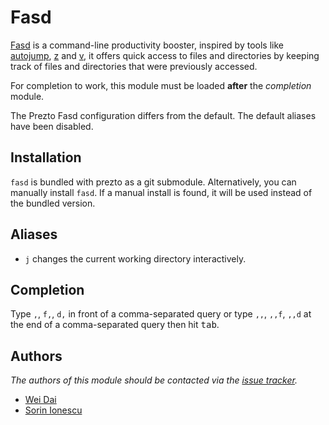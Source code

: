 Fasd
====

[Fasd][1] is a command-line productivity booster, inspired by tools like
[autojump][2], [z][3] and [v][4], it offers quick access to files and
directories by keeping track of files and directories  that were previously
accessed.

For completion to work, this module must be loaded **after** the *completion*
module.

The Prezto Fasd configuration differs from the default. The default aliases have
been disabled.

Installation
------------

`fasd` is bundled with prezto as a git submodule. Alternatively, you can manually install `fasd`.
If a manual install is found, it will be used instead of the bundled version.

Aliases
-------

  - `j` changes the current working directory interactively.

Completion
----------

Type `,`, `f,`, `d,` in front of a comma-separated query or type `,,`,  `,,f`,
`,,d` at the end of a comma-separated query then hit <kbd>tab</kbd>.

Authors
-------

*The authors of this module should be contacted via the [issue tracker][5].*

  - [Wei Dai](https://github.com/clvv)
  - [Sorin Ionescu](https://github.com/sorin-ionescu)

[1]: https://github.com/clvv/fasd
[2]: https://github.com/joelthelion/autojump
[3]: https://github.com/rupa/z
[4]: https://github.com/rupa/v
[5]: https://github.com/zsh-users/prezto/issues
